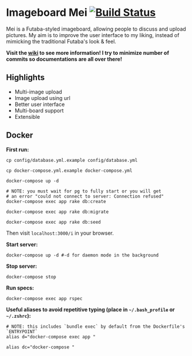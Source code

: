 # Imageboard Mei [![Build Status](https://travis-ci.org/szTheory/mei.svg?branch=master)](https://travis-ci.org/szTheory/mei)

Mei is a Futaba-styled imageboard, allowing people to discuss and upload pictures. My aim is to improve the user interface to my liking, instead of mimicking the traditional Futaba's look & feel.

**Visit the [wiki](https://github.com/lulalala/mei/wiki) to see more information! I try to minimize number of commits so documentations are all over there!**

## Highlights

* Multi-image upload
* Image upload using url
* Better user interface
* Multi-board support
* Extensible

## Docker
**First run:**

    cp config/database.yml.example config/database.yml

    cp docker-compose.yml.example docker-compose.yml

    docker-compose up -d

    # NOTE: you must wait for pg to fully start or you will get 
    # an error "could not connect to server: Connection refused"
    docker-compose exec app rake db:create 

    docker-compose exec app rake db:migrate

    docker-compose exec app rake db:seed

Then visit `localhost:3000/i` in your browser.

**Start server:**

    docker-compose up -d #-d for daemon mode in the background

**Stop server:**

    docker-compose stop

**Run specs:**

    docker-compose exec app rspec

**Useful aliases to avoid repetitive typing (place in `~/.bash_profile` or `~/.zshrc`):**

    # NOTE: this includes `bundle exec` by default from the Dockerfile's `ENTRYPOINT`
    alias d="docker-compose exec app " 

    alias dc="docker-compose "